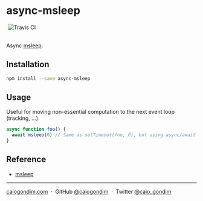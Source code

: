 # async-msleep

<div>
  <img src="http://travis-ci.org/caiogondim/async-msleep.js.svg?branch=master" alt="Travis CI">
</div>

<br>

Async [msleep](https://github.com/caiogondim/msleep).

## Installation

```bash
npm install --save async-msleep
```

## Usage

Useful for moving non-essential computation to the next event loop (tracking, ...).

```js
async function foo() {
  await msleep(0) // Same as setTimeout(foo, 0), but using async/await
}
```

## Reference
- [msleep](https://github.com/caiogondim/msleep)

---

[caiogondim.com](https://caiogondim.com) &nbsp;&middot;&nbsp;
GitHub [@caiogondim](https://github.com/caiogondim) &nbsp;&middot;&nbsp;
Twitter [@caio_gondim](https://twitter.com/caio_gondim)
